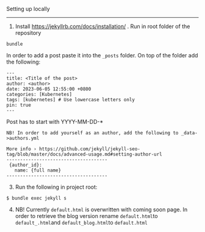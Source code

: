 Setting up locally
___
1. Install https://jekyllrb.com/docs/installation/
. Run in root folder of the repository 
```console
bundle
```
 In order to add a post paste it into the ```_posts``` folder. On top of the folder add the following:
```console
---
title: <Title of the post>
author: <author>
date: 2023-06-05 12:55:00 +0800
categories: [Kubernetes]
tags: [kubernetes] # Use lowercase letters only
pin: true
---
```
Post has to start with YYYY-MM-DD-*
 
```NB! In order to add yourself as an author, add the following to _data->authors.yml ```
```console
More info › https://github.com/jekyll/jekyll-seo-tag/blob/master/docs/advanced-usage.md#setting-author-url
-------------------------------------
 {author_id}:
   name: {full name}
-------------------------------------
```
3. Run the following in project root: 
```console
$ bundle exec jekyll s
```
4. NB! Currently ```default.html``` is overwritten with coming soon page. In order to retrieve the blog version rename ```default.html```to ```default_.html```and ```default_blog.html```to ```default.html```
